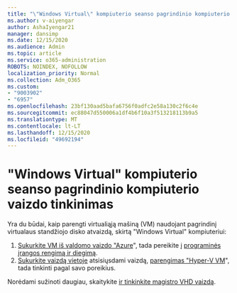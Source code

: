 ```yaml
---
title: "\"Windows Virtual\" kompiuterio seanso pagrindinio kompiuterio vaizdo tinkinimas"
ms.author: v-aiyengar
author: AshaIyengar21
manager: dansimp
ms.date: 12/15/2020
ms.audience: Admin
ms.topic: article
ms.service: o365-administration
ROBOTS: NOINDEX, NOFOLLOW
localization_priority: Normal
ms.collection: Adm_O365
ms.custom:
- "9003902"
- "6957"
ms.openlocfilehash: 23bf130aad5bafa6756f0adfc2e58a130c2f6c4e
ms.sourcegitcommit: ec88047d550006a1df4b6f10a3f513218113b9a5
ms.translationtype: MT
ms.contentlocale: lt-LT
ms.lasthandoff: 12/15/2020
ms.locfileid: "49692194"
---
```

# <a name="customize-a-session-host-image-for-windows-virtual-desktop"></a>"Windows Virtual" kompiuterio seanso pagrindinio kompiuterio vaizdo tinkinimas

Yra du būdai, kaip parengti virtualiąją mašiną (VM) naudojant pagrindinį virtualaus standžiojo disko atvaizdą, skirtą "Windows Virtual" kompiuteriui:

1. [Sukurkite VM iš valdomo vaizdo "Azure](https://go.microsoft.com/fwlink/?linkid=2127906)", tada pereikite į [programinės įrangos rengimą ir diegimą](https://go.microsoft.com/fwlink/?linkid=2128064).
1. [Sukurkite vaizdą vietoje](https://go.microsoft.com/fwlink/?linkid=2128065) atsisiųsdami vaizdą, [parengimas "Hyper-V VM](https://go.microsoft.com/fwlink/?linkid=2127907)", tada tinkinti pagal savo poreikius.

Norėdami sužinoti daugiau, skaitykite [ir tinkinkite magistro VHD vaizdą](https://go.microsoft.com/fwlink/?linkid=2127838).